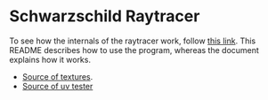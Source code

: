 # Schwarzschild Raytracer
To see how the internals of the raytracer work, follow [this link](https://www.overleaf.com/read/xtnkqwydjbwk#599531). This README describes how to use the program, whereas the document explains how it works.
 - [Source of textures](https://www.solarsystemscope.com/textures/).
 - [Source of uv tester](https://commons.wikimedia.org/wiki/File:UV_checker_Map_byValle.jpg)
